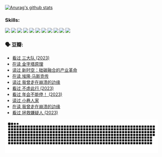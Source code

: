 
[![Anurag's github stats](https://github-readme-stats.vercel.app/api?username=w940853815)](https://github.com/anuraghazra/github-readme-stats)

### Skills:

<code><img height="32" src="https://cdn.jsdelivr.net/npm/simple-icons@v5/icons/python.svg"></code>
<code><img height="32" src="https://cdn.jsdelivr.net/npm/simple-icons@v5/icons/javascript.svg"></code>
<code><img height="32" src="https://cdn.jsdelivr.net/npm/simple-icons@v5/icons/django.svg"></code>
<code><img height="32" src="https://cdn.jsdelivr.net/npm/simple-icons@v5/icons/flask.svg"></code>
<code><img height="32" src="https://cdn.jsdelivr.net/npm/simple-icons@v5/icons/vuetify.svg"></code>
<code><img height="32" src="https://cdn.jsdelivr.net/npm/simple-icons@v5/icons/git.svg"></code>
<code><img height="32" src="https://cdn.jsdelivr.net/npm/simple-icons@v5/icons/docker.svg"></code>
<code><img height="32" src="https://cdn.jsdelivr.net/npm/simple-icons@v5/icons/postgresql.svg"></code>
<code><img height="32" src="https://cdn.jsdelivr.net/npm/simple-icons@v5/icons/elasticsearch.svg"></code>
<code><img height="32" src="https://cdn.jsdelivr.net/npm/simple-icons@v5/icons/macos.svg"></code>
<code><img height="32" src="https://cdn.jsdelivr.net/npm/simple-icons@v5/icons/linux.svg"></code>

### 🗣 豆瓣:

<!-- DOUBAN-ACTIVITIES:START -->
- [看过 三大队‎ (2023)](https://www.douban.com/people/136069238/status/4510323325/?_i=07293704)
- [在读 金字塔原理](https://www.douban.com/people/136069238/status/4507497587/?_i=07293704)
- [读过 新时空：硅碳融合的产业革命](https://www.douban.com/people/136069238/status/4506659177/?_i=07293704)
- [在读 埃隆·马斯克传](https://www.douban.com/people/136069238/status/4500417190/?_i=07293704)
- [读过 我曾走在崩溃的边缘](https://www.douban.com/people/136069238/status/4500416754/?_i=07293704)
- [看过 不虚此行‎ (2023)](https://www.douban.com/people/136069238/status/4499973052/?_i=07293704)
- [看过 年会不能停！‎ (2023)](https://www.douban.com/people/136069238/status/4498582002/?_i=07293704)
- [读过 小巷人家](https://www.douban.com/people/136069238/status/4489290935/?_i=07293704)
- [在读 我曾走在崩溃的边缘](https://www.douban.com/people/136069238/status/4489290559/?_i=07293704)
- [看过 拯救嫌疑人‎ (2023)](https://www.douban.com/people/136069238/status/4477421513/?_i=07293704)
<!-- DOUBAN-ACTIVITIES:END -->


![Snake animation](https://raw.githubusercontent.com/w940853815/w940853815/output/github-contribution-grid-snake.svg)

<!--
**w940853815/w940853815** is a ✨ _special_ ✨ repository because its `README.md` (this file) appears on your GitHub profile.

Here are some ideas to get you started:

- 🔭 I’m currently working on ...
- 🌱 I’m currently learning ...
- 👯 I’m looking to collaborate on ...
- 🤔 I’m looking for help with ...
- 💬 Ask me about ...
- 📫 How to reach me: ...
- 😄 Pronouns: ...
- ⚡ Fun fact: ...
-->
